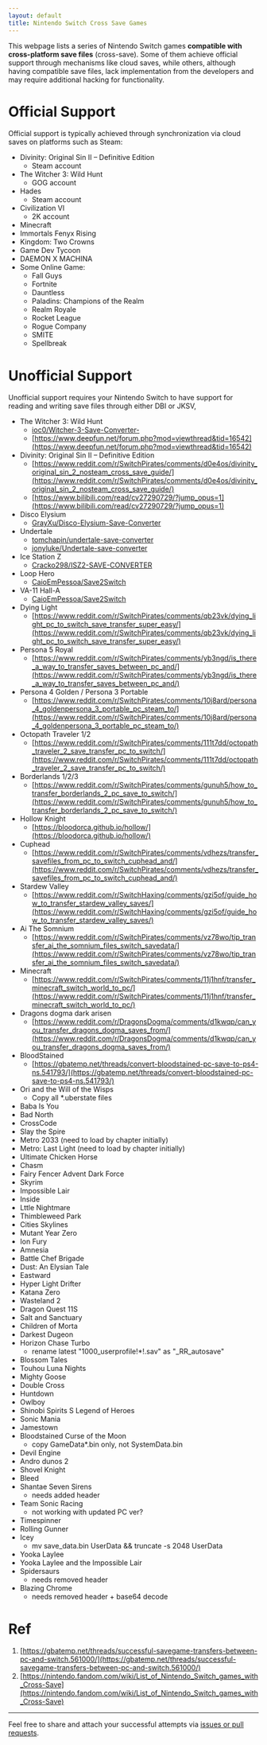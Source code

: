 ```yaml
---
layout: default
title: Nintendo Switch Cross Save Games
---
```


This webpage lists a series of Nintendo Switch games **compatible with cross-platform save files** (cross-save). Some of them achieve official support through mechanisms like cloud saves, while others, although having compatible save files, lack implementation from the developers and may require additional hacking for functionality.

# Official Support

Official support is typically achieved through synchronization via cloud saves on platforms such as Steam:

- Divinity: Original Sin II – Definitive Edition
  - Steam account
- The Witcher 3: Wild Hunt
  - GOG account
- Hades
  - Steam account
- Civilization VI
  - 2K account
- Minecraft
- Immortals Fenyx Rising
- Kingdom: Two Crowns
- Game Dev Tycoon
- DAEMON X MACHINA
- Some Online Game:
  - Fall Guys
  - Fortnite
  - Dauntless
  - Paladins: Champions of the Realm
  - Realm Royale
  - Rocket League
  - Rogue Company
  - SMITE
  - Spellbreak

# Unofficial Support

Unofficial support requires your Nintendo Switch to have support for reading and writing save files through either DBI or JKSV,

- The Witcher 3: Wild Hunt
  - [ioc0/Witcher-3-Save-Converter-](https://github.com/ioc0/Witcher-3-Save-Converter-)
  - [https://www.deepfun.net/forum.php?mod=viewthread&tid=16542](https://www.deepfun.net/forum.php?mod=viewthread&tid=16542)
- Divinity: Original Sin II – Definitive Edition
  - [https://www.reddit.com/r/SwitchPirates/comments/d0e4os/divinity_original_sin_2_nosteam_cross_save_guide/](https://www.reddit.com/r/SwitchPirates/comments/d0e4os/divinity_original_sin_2_nosteam_cross_save_guide/)
  - [https://www.bilibili.com/read/cv27290729/?jump_opus=1](https://www.bilibili.com/read/cv27290729/?jump_opus=1)
- Disco Elysium
  - [GrayXu/Disco-Elysium-Save-Converter](https://github.com/GrayXu/Disco-Elysium-Save-Converter)
- Undertale
  - [tomchapin/undertale-save-converter](https://github.com/tomchapin/undertale-save-converter)
  - [jonyluke/Undertale-save-converter](https://github.com/jonyluke/Undertale-save-converter)
- Ice Station Z
  - [Cracko298/ISZ2-SAVE-CONVERTER](https://github.com/Cracko298/ISZ2-SAVE-CONVERTER)
- Loop Hero
  - [CaioEmPessoa/Save2Switch](https://github.com/CaioEmPessoa/Save2Switch)
- VA-11 Hall-A
  - [CaioEmPessoa/Save2Switch](https://github.com/CaioEmPessoa/Save2Switch)
- Dying Light
  - [https://www.reddit.com/r/SwitchPirates/comments/qb23vk/dying_light_pc_to_switch_save_transfer_super_easy/](https://www.reddit.com/r/SwitchPirates/comments/qb23vk/dying_light_pc_to_switch_save_transfer_super_easy/)
- Persona 5 Royal
  - [https://www.reddit.com/r/SwitchPirates/comments/yb3ngd/is_there_a_way_to_transfer_saves_between_pc_and/](https://www.reddit.com/r/SwitchPirates/comments/yb3ngd/is_there_a_way_to_transfer_saves_between_pc_and/)
- Persona 4 Golden / Persona 3 Portable
  - [https://www.reddit.com/r/SwitchPirates/comments/10j8ard/persona_4_goldenpersona_3_portable_pc_steam_to/](https://www.reddit.com/r/SwitchPirates/comments/10j8ard/persona_4_goldenpersona_3_portable_pc_steam_to/)
- Octopath Traveler 1/2
  - [https://www.reddit.com/r/SwitchPirates/comments/111t7dd/octopath_traveler_2_save_transfer_pc_to_switch/](https://www.reddit.com/r/SwitchPirates/comments/111t7dd/octopath_traveler_2_save_transfer_pc_to_switch/)
- Borderlands 1/2/3
  - [https://www.reddit.com/r/SwitchPirates/comments/gunuh5/how_to_transfer_borderlands_2_pc_save_to_switch/](https://www.reddit.com/r/SwitchPirates/comments/gunuh5/how_to_transfer_borderlands_2_pc_save_to_switch/)
- Hollow Knight
  - [https://bloodorca.github.io/hollow/](https://bloodorca.github.io/hollow/)
- Cuphead
  - [https://www.reddit.com/r/SwitchPirates/comments/vdhezs/transfer_savefiles_from_pc_to_switch_cuphead_and/](https://www.reddit.com/r/SwitchPirates/comments/vdhezs/transfer_savefiles_from_pc_to_switch_cuphead_and/)
- Stardew Valley
  - [https://www.reddit.com/r/SwitchHaxing/comments/gzi5of/guide_how_to_transfer_stardew_valley_saves/](https://www.reddit.com/r/SwitchHaxing/comments/gzi5of/guide_how_to_transfer_stardew_valley_saves/)
- Ai The Somnium
  - [https://www.reddit.com/r/SwitchPirates/comments/vz78wo/tip_transfer_ai_the_somnium_files_switch_savedata/](https://www.reddit.com/r/SwitchPirates/comments/vz78wo/tip_transfer_ai_the_somnium_files_switch_savedata/)
- Minecraft
  - [https://www.reddit.com/r/SwitchPirates/comments/11j1hnf/transfer_minecraft_switch_world_to_pc/](https://www.reddit.com/r/SwitchPirates/comments/11j1hnf/transfer_minecraft_switch_world_to_pc/)
- Dragons dogma dark arisen
  - [https://www.reddit.com/r/DragonsDogma/comments/d1kwqp/can_you_transfer_dragons_dogma_saves_from/](https://www.reddit.com/r/DragonsDogma/comments/d1kwqp/can_you_transfer_dragons_dogma_saves_from/)
- BloodStained
  - [https://gbatemp.net/threads/convert-bloodstained-pc-save-to-ps4-ns.541793/](https://gbatemp.net/threads/convert-bloodstained-pc-save-to-ps4-ns.541793/)
- Ori and the Will of the Wisps
  - Copy all \*.uberstate files
- Baba Is You
- Bad North
- CrossCode
- Slay the Spire
- Metro 2033 (need to load by chapter initially)
- Metro: Last Light (need to load by chapter initially)
- Ultimate Chicken Horse
- Chasm
- Fairy Fencer Advent Dark Force
- Skyrim
- Impossible Lair
- Inside
- Lttle Nightmare
- Thimbleweed Park
- Cities Skylines
- Mutant Year Zero
- Ion Fury
- Amnesia
- Battle Chef Brigade
- Dust: An Elysian Tale
- Eastward
- Hyper Light Drifter
- Katana Zero
- Wasteland 2
- Dragon Quest 11S
- Salt and Sanctuary
- Children of Morta
- Darkest Dugeon
- Horizon Chase Turbo 
  - rename latest "1000_userprofile!*!.sav" as "_RR_autosave"
- Blossom Tales
- Touhou Luna Nights
- Mighty Goose
- Double Cross
- Huntdown
- Owlboy
- Shinobi Spirits S Legend of Heroes
- Sonic Mania
- Jamestown
- Bloodstained Curse of the Moon 
  - copy GameData*.bin only, not SystemData.bin
- Devil Engine
- Andro dunos 2
- Shovel Knight
- Bleed
- Shantae Seven Sirens
  - needs added header
- Team Sonic Racing
  - not working with updated PC ver?
- Timespinner
- Rolling Gunner
- Icey
  - mv save_data.bin UserData && truncate -s 2048 UserData
- Yooka Laylee
- Yooka Laylee and the Impossible Lair
- Spidersaurs
  - needs removed header
- Blazing Chrome
  - needs removed header + base64 decode

# Ref

1. [https://gbatemp.net/threads/successful-savegame-transfers-between-pc-and-switch.561000/](https://gbatemp.net/threads/successful-savegame-transfers-between-pc-and-switch.561000/)
2. [https://nintendo.fandom.com/wiki/List_of_Nintendo_Switch_games_with_Cross-Save](https://nintendo.fandom.com/wiki/List_of_Nintendo_Switch_games_with_Cross-Save)

---

Feel free to share and attach your successful attempts via [issues or pull requests](https://github.com/NS-cross-save-games/ns-cross-save-games.github.io).